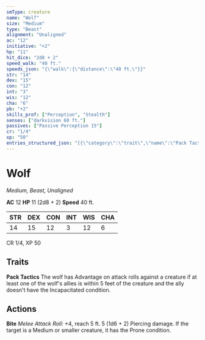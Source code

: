 ```yaml
---
smType: creature
name: "Wolf"
size: "Medium"
type: "Beast"
alignment: "Unaligned"
ac: "12"
initiative: "+2"
hp: "11"
hit_dice: "2d8 + 2"
speed_walk: "40 ft."
speeds_json: "{\"walk\":{\"distance\":\"40 ft.\"}}"
str: "14"
dex: "15"
con: "12"
int: "3"
wis: "12"
cha: "6"
pb: "+2"
skills_prof: ["Perception", "Stealth"]
senses: ["darkvision 60 ft."]
passives: ["Passive Perception 15"]
cr: "1/4"
xp: "50"
entries_structured_json: "[{\"category\":\"trait\",\"name\":\"Pack Tactics\",\"text\":\"The wolf has Advantage on attack rolls against a creature if at least one of the wolf's allies is within 5 feet of the creature and the ally doesn't have the Incapacitated condition.\"},{\"category\":\"action\",\"name\":\"Bite\",\"text\":\"*Melee Attack Roll:* +4, reach 5 ft. 5 (1d6 + 2) Piercing damage. If the target is a Medium or smaller creature, it has the Prone condition.\",\"kind\":\"Melee Attack Roll\",\"to_hit\":\"+4\",\"range\":\"5 ft\",\"damage\":\"5 (1d6 + 2) Piercing\"}]"
---
```


# Wolf
*Medium, Beast, Unaligned*

**AC** 12
**HP** 11 (2d8 + 2)
**Speed** 40 ft.

| STR | DEX | CON | INT | WIS | CHA |
| --- | --- | --- | --- | --- | --- |
| 14 | 15 | 12 | 3 | 12 | 6 |

CR 1/4, XP 50

## Traits

**Pack Tactics**
The wolf has Advantage on attack rolls against a creature if at least one of the wolf's allies is within 5 feet of the creature and the ally doesn't have the Incapacitated condition.

## Actions

**Bite**
*Melee Attack Roll:* +4, reach 5 ft. 5 (1d6 + 2) Piercing damage. If the target is a Medium or smaller creature, it has the Prone condition.
